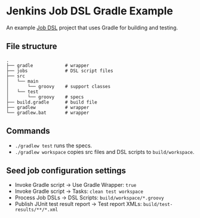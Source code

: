 # Jenkins Job DSL Gradle Example

An example [Job DSL](https://github.com/jenkinsci/job-dsl-plugin) project that uses Gradle for building and testing.

## File structure

    .
    ├── gradle            # wrapper
    ├── jobs              # DSL script files
    ├── src
    │   └── main
    │       └── groovy    # support classes
    │   └── test
    │       └── groovy    # specs
    ├── build.gradle      # build file
    ├── gradlew           # wrapper
    └── gradlew.bat       # wrapper

## Commands

* `./gradlew test` runs the specs.
* `./gradlew workspace` copies src files and DSL scripts to `build/workspace`.

## Seed job configuration settings

* Invoke Gradle script → Use Gradle Wrapper: `true`
* Invoke Gradle script → Tasks: `clean test workspace`
* Process Job DSLs → DSL Scripts: `build/workspace/*.groovy`
* Publish JUnit test result report → Test report XMLs: `build/test-results/**/*.xml`

